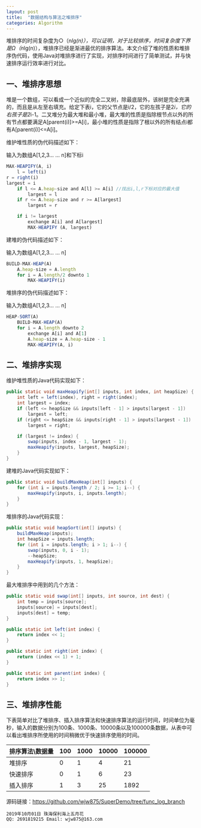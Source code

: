 ```yaml
---
layout: post
title:  "数据结构与算法之堆排序"
categories: Algorithm
---
```


堆排序的时间复杂度为○（n*lg(n)），可以证明，对于比较排序，时间复杂度下界是Ω（n*lg(n)），堆排序已经是渐进最优的排序算法。本文介绍了堆的性质和堆排序伪代码，使用Java对堆排序进行了实现，对排序时间进行了简单测试，并与快速排序运行效率进行对比。

## 一、堆排序思想

堆是一个数组，可以看成一个近似的完全二叉树，除最底层外，该树是完全充满的，而且是从左至右填充。给定下表i，它的父节点是i/2，它的左孩子是2*i，它的右孩子是2*i-1。二叉堆分为最大堆和最小堆，最大堆的性质是指除根节点以外的所有节点都要满足A[parent(i)]>=A[i]，最小堆的性质是指除了根以外的所有结点i都有A[parent(i)]<=A[i]。

维护堆性质的伪代码描述如下：

输入为数组A[1,2,3… … n]和下标i
```javascript
MAX-HEAPIFY(A, i)
    l = left(i)
r = right(i)
largest = i
    if l <= A.heap-size and A[l] >= A[i] //找出i,l,r下标对应的最大值
        largest = l    
    if r <= A.heap-size and r >= A[largest]
        largest = r

    if i != largest
        exchange A[i] and A[largest]
        MAX-HEAPIFY (A, largest)
```

建堆的伪代码描述如下：

输入为数组A[1,2,3… … n]
```javascript
BUILD-MAX-HEAP(A)
    A.heap-size = A.length
    for i = A.length/2 downto 1
        MAX-HEAPIFY(i)
```

堆排序的伪代码描述如下：

输入为数组A[1,2,3… … n]
```javascript
HEAP-SORT(A)
    BUILD-MAX-HEAP(A)
    for i = A.length downto 2
        exchange A[i] and A[1]
        A.heap-size = A.heap-size - 1
        MAX-HEAPIFY(A, i)
```

## 二、堆排序实现  

维护堆性质的Java代码实现如下：

```java
public static void maxHeapify(int[] inputs, int index, int heapSize) {
    int left = left(index), right = right(index);
    int largest = index;
    if (left <= heapSize && inputs[left - 1] > inputs[largest - 1])
        largest = left;
    if (right <= heapSize && inputs[right - 1] > inputs[largest - 1])
        largest = right;

    if (largest != index) {
        swap(inputs, index - 1, largest - 1);
        maxHeapify(inputs, largest, heapSize);
    }
}
```

建堆的Java代码实现如下：

```java
public static void buildMaxHeap(int[] inputs) {
    for (int i = inputs.length / 2; i >= 1; i--) {
        maxHeapify(inputs, i, inputs.length);
    }
}
```

堆排序的Java代码实现：

```java
public static void heapSort(int[] inputs) {
    buildMaxHeap(inputs);
    int heapSize = inputs.length;
    for (int i = inputs.length; i > 1; i--) {
        swap(inputs, 0, i - 1);
        --heapSize;
        maxHeapify(inputs, 1, heapSize);
    }
}
```

最大堆排序中用到的几个方法：

```java
public static void swap(int[] inputs, int source, int dest) {
    int temp = inputs[source];
    inputs[source] = inputs[dest];
    inputs[dest] = temp;
}

public static int left(int index) {
    return index << 1;
}

public static int right(int index) {
    return (index << 1) + 1;
}

public static int parent(int index) {
    return index >> 1;
}
```

## 三、堆排序性能

下表简单对比了堆排序、插入排序算法和快速排序算法的运行时间，时间单位为毫秒，输入的数据分别为100条、1000条、10000条以及100000条数据，从表中可以看出堆排序所使用的时间稍微优于快速排序使用的时间。

| 排序算法\数据量 | 100 | 1000 | 10000 | 100000 |  
|-------|---|-----------|-------|-------|
| 堆排序 | 0 | 1 | 4 | 21 |
| 快速排序 | 0 | 1 | 6 | 23 |
| 插入排序 | 1 | 3 | 25 | 1892 |

源码链接：https://github.com/wjw875/SuperDemo/tree/func_log_branch

```
2019年10月01日 珠海保利海上五月花  
QQ: 2691819215 Email: wjw875@163.com
```
